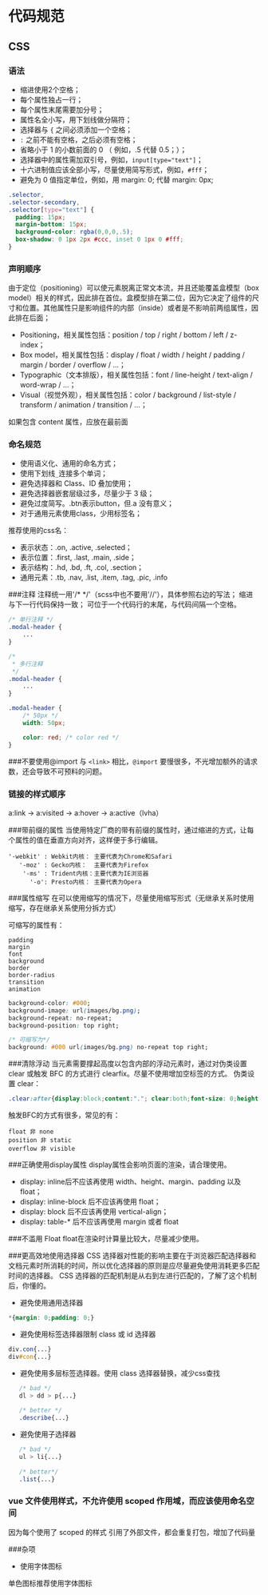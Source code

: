 ﻿# 代码规范 
## **CSS**

### 语法  

 - 缩进使用2个空格；
 - 每个属性独占一行；
 - 每个属性末尾需要加分号；
 - 属性名全小写，用下划线做分隔符；
 - 选择器与 `{` 之间必须添加一个空格；
 - `:` 之前不能有空格，之后必须有空格；
 - 省略小于 1 的小数前面的 0 （ 例如，.5 代替 0.5；）；
 - 选择器中的属性需加双引号，例如，`input[type="text"]`；
 - 十六进制值应该全部小写，尽量使用简写形式，例如，`#fff`；
 - 避免为 0 值指定单位，例如，用 margin: 0; 代替 margin: 0px;
   
``` css
.selector,
.selector-secondary,
.selector[type="text"] {
  padding: 15px;
  margin-bottom: 15px;
  background-color: rgba(0,0,0,.5);
  box-shadow: 0 1px 2px #ccc, inset 0 1px 0 #fff;
}
```


### 声明顺序
由于定位（positioning）可以使元素脱离正常文本流，并且还能覆盖盒模型（box model）相关的样式，因此排在首位。盒模型排在第二位，因为它决定了组件的尺寸和位置。其他属性只是影响组件的内部（inside）或者是不影响前两组属性，因此排在后面；

 - Positioning，相关属性包括：position / top / right / bottom / left / z-index；
 - Box model，相关属性包括：display / float / width / height / padding / margin / border / overflow / ...；
 - Typographic（文本排版），相关属性包括：font / line-height / text-align / word-wrap / ...；
 - Visual（视觉外观），相关属性包括：color / background / list-style / transform / animation / transition / ...；
 
 如果包含 content 属性，应放在最前面
 
### 命名规范
 - 使用语义化、通用的命名方式；
 - 使用下划线`_`连接多个单词；
 - 避免选择器和 Class、ID 叠加使用；
 - 避免选择器嵌套层级过多，尽量少于 3 级；
 - 避免过度简写。.btn表示button，但.a 没有意义；
 - 对于通用元素使用class，少用标签名；
 

推荐使用的css名：
 - 表示状态：.on, .active, .selected；
 - 表示位置：.first, .last, .main, .side；
 - 表示结构：.hd, .bd, .ft, .col, .section；
 - 通用元素：.tb, .nav, .list, .item, .tag, .pic, .info

###注释
注释统一用'/* */'（scss中也不要用'//'），具体参照右边的写法；
缩进与下一行代码保持一致；
可位于一个代码行的末尾，与代码间隔一个空格。

``` css
/* 单行注释 */
.modal-header {
    ...
}

/*
 * 多行注释
 */
.modal-header {
    ...
}

.modal-header {
    /* 50px */
    width: 50px;

    color: red; /* color red */
}
```
 
###不要使用@import
与 `<link>` 相比，`@import` 要慢很多，不光增加额外的请求数，还会导致不可预料的问题。

### 链接的样式顺序
a:link -> a:visited -> a:hover -> a:active（lvha）

###带前缀的属性
当使用特定厂商的带有前缀的属性时，通过缩进的方式，让每个属性的值在垂直方向对齐，这样便于多行编辑。

    '-webkit' : Webkit内核： 主要代表为Chrome和Safari
       '-moz' : Gecko内核：  主要代表为Firefox
        '-ms' : Trident内核：主要代表为IE浏览器
          '-o': Presto内核： 主要代表为Opera
          
###属性缩写
在可以使用缩写的情况下，尽量使用缩写形式（无继承关系时使用缩写，存在继承关系使用分拆方式）

可缩写的属性有：

    padding
    margin
    font
    background
    border
    border-radius
    transition
    animation
    
```css
background-color: #000;
background-image: url(images/bg.png);
background-repeat: no-repeat;
background-position: top right;

/* 可缩写为*/
background: #000 url(images/bg.png) no-repeat top right;
```
###清除浮动
当元素需要撑起高度以包含内部的浮动元素时，通过对伪类设置 clear 或触发 BFC 的方式进行 clearfix。尽量不使用增加空标签的方式。
伪类设置 clear：
```css
.clear:after{display:block;content:"."; clear:both;font-size: 0;height: 0;visibility: hidden;}
```
触发BFC的方式有很多，常见的有：

    float 非 none
    position 非 static
    overflow 非 visible
    
###正确使用display属性
display属性会影响页面的渲染，请合理使用。

 - display: inline后不应该再使用 width、height、margin、padding 以及 float；
 - display: inline-block 后不应该再使用 float；
 - display: block 后不应该再使用 vertical-align；
 - display: table-* 后不应该再使用 margin 或者 float

###不滥用 Float
float在渲染时计算量比较大，尽量减少使用。

###更高效地使用选择器
CSS 选择器对性能的影响主要在于浏览器匹配选择器和文档元素时所消耗的时间，所以优化选择器的原则是应尽量避免使用消耗更多匹配时间的选择器。 CSS 选择器的匹配机制是从右到左进行匹配的，了解了这个机制后，你懂的。

 - 避免使用通用选择器

 ```css
 *{margin: 0;padding: 0;}
 ```
 
 - 避免使用标签选择器限制 class 或 id 选择器
 
```css
div.con{...}
div#con{...}
```

 - 避免使用多层标签选择器。使用 class 选择器替换，减少css查找
 
 ```css
    /* bad */
    dl > dd > p{...}
    
    /* better */
    .describe{...}
 ```
 
 - 避免使用子选择器
 ```css
    /* bad */
    ul > li{...}
    
    /* better*/
    .list{...}
 ```


 ### vue 文件使用样式，不允许使用 scoped 作用域，而应该使用命名空间
  因为每个使用了 scoped 的样式 引用了外部文件，都会重复打包，增加了代码量

###杂项

 - 使用字体图标

单色图标推荐使用字体图标
